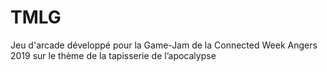 # TMLG
Jeu d'arcade développé pour la Game-Jam de la Connected Week Angers 2019 sur le thème de la tapisserie de l’apocalypse
